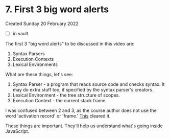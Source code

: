 # 7. First 3 big word alerts
Created Sunday 20 February 2022

- [ ] in vault

The first 3 "big word alerts" to be discussed in this video are:
1. Syntax Parsers
2. Execution Contexts
3. Lexical  Environments

What are these things, let's see:
1. Syntax Parser - a program that reads source code and checks syntax. It may do extra stuff too, if specified by the syntax parser's creators.
2. Lexical Environment - the tree structure of scopes.
3. Execution Context - the current stack frame.

I was confused between 2 and 3, as the course author does not use the word 'activation record' or 'frame.' [This](https://stackoverflow.com/a/35760441/11392807) cleared it.

These things are important. They'll help us understand what's going inside JavaScript.